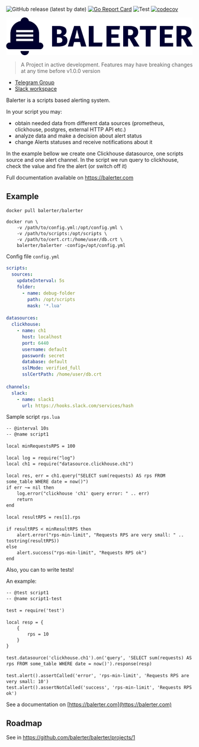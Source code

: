 ![GitHub release (latest by date)](https://img.shields.io/github/v/release/balerter/balerter) [![Go Report Card](https://goreportcard.com/badge/github.com/balerter/balerter)](https://goreportcard.com/report/github.com/balerter/balerter) ![Test](https://github.com/balerter/balerter/workflows/Test/badge.svg) [![codecov](https://codecov.io/gh/balerter/balerter/branch/master/graph/badge.svg)](https://codecov.io/gh/balerter/balerter) 

![logo.png](logo.png)

> A Project in active development. Features may have breaking changes at any time before v1.0.0 version 

- [Telegram Group](https://t.me/balerter)
- [Slack workspace](https://join.slack.com/t/balerter/shared_invite/zt-dv94fjb6-xC8rZvr79m4JJEy1LkKPPw)

Balerter is a scripts based alerting system.

In your script you may:
- obtain needed data from different data sources (prometheus, clickhouse, postgres, external HTTP API etc.)
- analyze data and make a decision about alert status
- change Alerts statuses and receive notifications about it 

In the example bellow we create one Clickhouse datasource, one scripts source and one alert channel.
In the script we run query to clickhouse, check the value and fire the alert (or switch off it)   

Full documentation available on https://balerter.com

## Example

```
docker pull balerter/balerter
```

```
docker run \
    -v /path/to/config.yml:/opt/config.yml \
    -v /path/to/scripts:/opt/scripts \ 
    -v /path/to/cert.crt:/home/user/db.crt \
    balerter/balerter -config=/opt/config.yml
```

Config file `config.yml`
```yaml
scripts:
  sources:
    updateInterval: 5s
    folder:
      - name: debug-folder
        path: /opt/scripts
        mask: '*.lua'

datasources:
  clickhouse:
    - name: ch1
      host: localhost
      port: 6440
      username: default
      password: secret
      database: default
      sslMode: verified_full
      sslCertPath: /home/user/db.crt

channels:
  slack:
    - name: slack1
      url: https://hooks.slack.com/services/hash
```

Sample script `rps.lua`
```
-- @interval 10s
-- @name script1

local minRequestsRPS = 100

local log = require("log")
local ch1 = require("datasource.clickhouse.ch1")

local res, err = ch1.query("SELECT sum(requests) AS rps FROM some_table WHERE date = now()")
if err ~= nil then
    log.error("clickhouse 'ch1' query error: " .. err)
    return
end

local resultRPS = res[1].rps

if resultRPS < minResultRPS then
    alert.error("rps-min-limit", "Requests RPS are very small: " .. tostring(resultRPS))
else
    alert.success("rps-min-limit", "Requests RPS ok")
end 
```

Also, you can to write tests!

An example:

```
-- @test script1
-- @name script1-test

test = require('test')

local resp = {
    {
        rps = 10
    }
} 

test.datasource('clickhouse.ch1').on('query', 'SELECT sum(requests) AS rps FROM some_table WHERE date = now()').response(resp)

test.alert().assertCalled('error', 'rps-min-limit', 'Requests RPS are very small: 10')
test.alert().assertNotCalled('success', 'rps-min-limit', 'Requests RPS ok')
```

See a documentation on [https://balerter.com](https://balerter.com)

## Roadmap

See in https://github.com/balerter/balerter/projects/1
